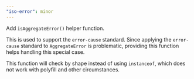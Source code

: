```yaml
---
"iso-error": minor
---
```


Add `isAggregateError()` helper function.

This is used to support the `error-cause` standard.
Since applying the `error-cause` standard to `AggregateError` is problematic,
providing this function helps handling this special case.

This function will check by shape instead of using `instanceof`,
which does not work with polyfill and other circumstances.
